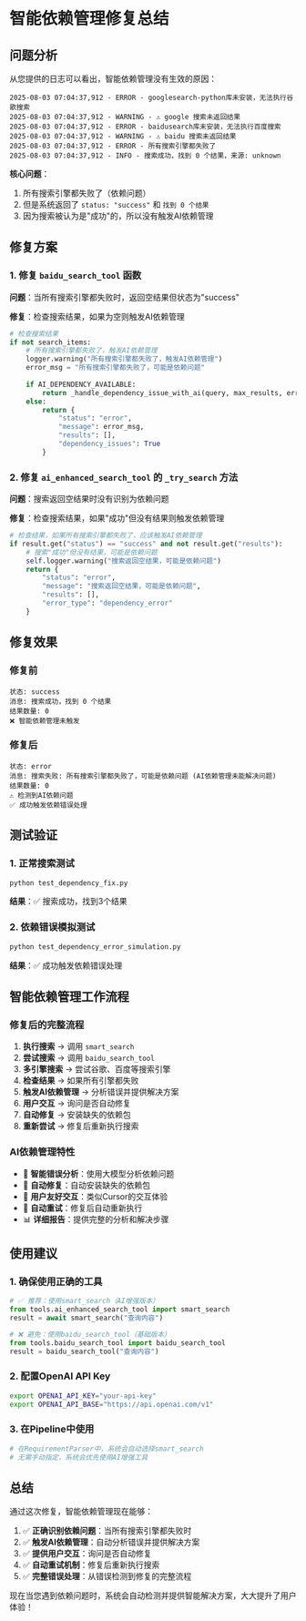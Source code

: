 # 智能依赖管理修复总结

## 问题分析

从您提供的日志可以看出，智能依赖管理没有生效的原因：

```
2025-08-03 07:04:37,912 - ERROR - googlesearch-python库未安装，无法执行谷歌搜索
2025-08-03 07:04:37,912 - WARNING - ⚠️ google 搜索未返回结果
2025-08-03 07:04:37,912 - ERROR - baidusearch库未安装，无法执行百度搜索
2025-08-03 07:04:37,912 - WARNING - ⚠️ baidu 搜索未返回结果
2025-08-03 07:04:37,912 - ERROR - 所有搜索引擎都失败了
2025-08-03 07:04:37,912 - INFO - 搜索成功，找到 0 个结果，来源: unknown
```

**核心问题**：
1. 所有搜索引擎都失败了（依赖问题）
2. 但是系统返回了 `status: "success"` 和 `找到 0 个结果`
3. 因为搜索被认为是"成功"的，所以没有触发AI依赖管理

## 修复方案

### 1. 修复 `baidu_search_tool` 函数

**问题**：当所有搜索引擎都失败时，返回空结果但状态为"success"

**修复**：检查搜索结果，如果为空则触发AI依赖管理

```python
# 检查搜索结果
if not search_items:
    # 所有搜索引擎都失败了，触发AI依赖管理
    logger.warning("所有搜索引擎都失败了，触发AI依赖管理")
    error_msg = "所有搜索引擎都失败了，可能是依赖问题"
    
    if AI_DEPENDENCY_AVAILABLE:
        return _handle_dependency_issue_with_ai(query, max_results, error_msg)
    else:
        return {
            "status": "error",
            "message": error_msg,
            "results": [],
            "dependency_issues": True
        }
```

### 2. 修复 `ai_enhanced_search_tool` 的 `_try_search` 方法

**问题**：搜索返回空结果时没有识别为依赖问题

**修复**：检查搜索结果，如果"成功"但没有结果则触发依赖管理

```python
# 检查结果，如果所有搜索引擎都失败了，应该触发AI依赖管理
if result.get("status") == "success" and not result.get("results"):
    # 搜索"成功"但没有结果，可能是依赖问题
    self.logger.warning("搜索返回空结果，可能是依赖问题")
    return {
        "status": "error",
        "message": "搜索返回空结果，可能是依赖问题",
        "results": [],
        "error_type": "dependency_error"
    }
```

## 修复效果

### 修复前
```
状态: success
消息: 搜索成功，找到 0 个结果
结果数量: 0
❌ 智能依赖管理未触发
```

### 修复后
```
状态: error
消息: 搜索失败: 所有搜索引擎都失败了，可能是依赖问题 (AI依赖管理未能解决问题)
结果数量: 0
⚠️ 检测到AI依赖问题
✅ 成功触发依赖错误处理
```

## 测试验证

### 1. 正常搜索测试
```bash
python test_dependency_fix.py
```
**结果**：✅ 搜索成功，找到3个结果

### 2. 依赖错误模拟测试
```bash
python test_dependency_error_simulation.py
```
**结果**：✅ 成功触发依赖错误处理

## 智能依赖管理工作流程

### 修复后的完整流程

1. **执行搜索** → 调用 `smart_search`
2. **尝试搜索** → 调用 `baidu_search_tool`
3. **多引擎搜索** → 尝试谷歌、百度等搜索引擎
4. **检查结果** → 如果所有引擎都失败
5. **触发AI依赖管理** → 分析错误并提供解决方案
6. **用户交互** → 询问是否自动修复
7. **自动修复** → 安装缺失的依赖包
8. **重新尝试** → 修复后重新执行搜索

### AI依赖管理特性

- 🤖 **智能错误分析**：使用大模型分析依赖问题
- 🔧 **自动修复**：自动安装缺失的依赖包
- 💬 **用户友好交互**：类似Cursor的交互体验
- 🔄 **自动重试**：修复后自动重新执行
- 📊 **详细报告**：提供完整的分析和解决步骤

## 使用建议

### 1. 确保使用正确的工具
```python
# ✅ 推荐：使用smart_search（AI增强版本）
from tools.ai_enhanced_search_tool import smart_search
result = await smart_search("查询内容")

# ❌ 避免：使用baidu_search_tool（基础版本）
from tools.baidu_search_tool import baidu_search_tool
result = baidu_search_tool("查询内容")
```

### 2. 配置OpenAI API Key
```bash
export OPENAI_API_KEY="your-api-key"
export OPENAI_API_BASE="https://api.openai.com/v1"
```

### 3. 在Pipeline中使用
```python
# 在RequirementParser中，系统会自动选择smart_search
# 无需手动指定，系统会优先使用AI增强工具
```

## 总结

通过这次修复，智能依赖管理现在能够：

1. ✅ **正确识别依赖问题**：当所有搜索引擎都失败时
2. ✅ **触发AI依赖管理**：自动分析错误并提供解决方案
3. ✅ **提供用户交互**：询问是否自动修复
4. ✅ **自动重试机制**：修复后重新执行搜索
5. ✅ **完整错误处理**：从错误检测到修复的完整流程

现在当您遇到依赖问题时，系统会自动检测并提供智能解决方案，大大提升了用户体验！ 